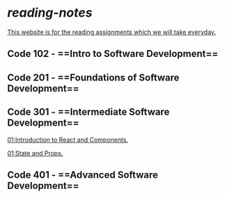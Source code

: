 # **_reading-notes_**

<ins>This website is for the reading assignments which we will take everyday.</ins>

## **Code 102 - ==Intro to Software Development==**

## **Code 201 - ==Foundations of Software Development==**

## **Code 301 - ==Intermediate Software Development==**

[01:Introduction to React and Components.](https://github.com/mohammedSaadeh/reading-notes/blob/main/notes/ReadClass01.md)

[01:State and Props.]()

## **Code 401 - ==Advanced Software Development==**

